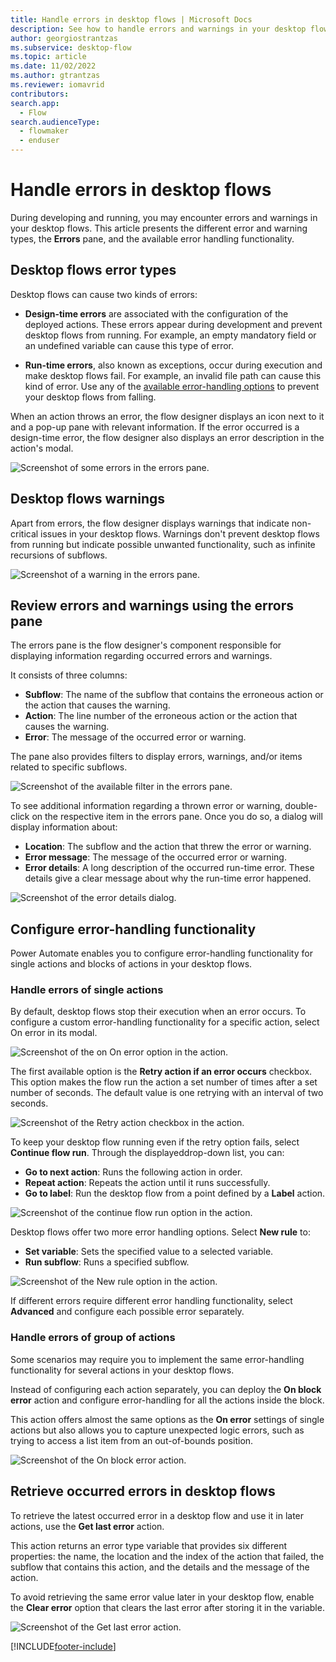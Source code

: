 ```yaml
---
title: Handle errors in desktop flows | Microsoft Docs
description: See how to handle errors and warnings in your desktop flows
author: georgiostrantzas
ms.subservice: desktop-flow
ms.topic: article
ms.date: 11/02/2022
ms.author: gtrantzas
ms.reviewer: iomavrid
contributors:
search.app: 
  - Flow
search.audienceType: 
  - flowmaker
  - enduser
---
```


# Handle errors in desktop flows

During developing and running, you may encounter errors and warnings in your desktop flows. This article presents the different error and warning types, the **Errors** pane, and the available error handling functionality.

## Desktop flows error types

Desktop flows can cause two kinds of errors:

- **Design-time errors** are associated with the configuration of the deployed actions. These errors appear during development and prevent desktop flows from running. For example, an empty mandatory field or an undefined variable can cause this type of error.

- **Run-time errors**, also known as exceptions, occur during execution and make desktop flows fail. For example, an invalid file path can cause this kind of error. Use any of the [available error-handling options](#configure-error-handling-functionality) to prevent your desktop flows from falling.

When an action throws an error, the flow designer displays an icon next to it and a pop-up pane with relevant information. If the error occurred is a design-time error,  the flow designer also displays an error description in the action's modal.

![Screenshot of some errors in the errors pane.](media/errors/example-errors.png)

## Desktop flows warnings

Apart from errors, the flow designer displays warnings that indicate non-critical issues in your desktop flows. Warnings don't prevent desktop flows from running but indicate possible unwanted functionality, such as infinite recursions of subflows.

![Screenshot of a warning in the errors pane.](media/errors/example-warning.png)

## Review errors and warnings using the errors pane

The errors pane is the flow designer's component responsible for displaying information regarding occurred errors and warnings.

It consists of three columns:

- **Subflow**: The name of the subflow that contains the erroneous action or the action that causes the warning.
- **Action**: The line number of the erroneous action or the action that causes the warning.
- **Error**: The message of the occurred error or warning.

The pane also provides filters to display errors, warnings, and/or items related to specific subflows.

![Screenshot of the available filter in the errors pane.](media/errors/errors-pane-filters.png)

To see additional information regarding a thrown error or warning, double-click on the respective item in the errors pane. Once you do so, a dialog will display information about:

- **Location**: The subflow and the action that threw the error or warning.
- **Error message**: The message of the occurred error or warning.
- **Error details**: A long description of the occurred run-time error. These details give a clear message about why the run-time error happened.

![Screenshot of the error details dialog.](media/errors/error-details.png)

## Configure error-handling functionality

Power Automate enables you to configure error-handling functionality for single actions and blocks of actions in your desktop flows.

### Handle errors of single actions

By default, desktop flows stop their execution when an error occurs. To configure a custom error-handling functionality for a specific action, select On error in its modal.

![Screenshot of the on On error option in the action.](media/errors/on-error-option-action.png)

The first available option is the **Retry action if an error occurs** checkbox. This option makes the flow run the action a set number of times after a set number of seconds. The default value is one retrying with an interval of two seconds.

![Screenshot of the Retry action checkbox in the action.](media/errors/retry-action.png)

To keep your desktop flow running even if the retry option fails, select **Continue flow run**. Through the displayed ​drop-down list, you can:

- **Go to next action**: Runs the following action in order.
- **Repeat action**: Repeats the action until it runs successfully.
- **Go to label**: Run the desktop flow from a point defined by a **Label** action.

![Screenshot of the continue flow run option in the action.](media/errors/continue-flow-run.png)

Desktop flows offer two more error handling options. Select **New rule** to:

- **Set variable**: Sets the specified value to a selected variable.
- **Run subflow**: Runs a specified subflow.

![Screenshot of the New rule option in the action.](media/errors/new-rule.png)

If different errors require different error handling functionality, select **Advanced** and configure each possible error separately.

### Handle errors of group of actions

Some scenarios may require you to implement the same error-handling functionality for several actions in your desktop flows.

Instead of configuring each action separately, you can deploy the **On block error** action and configure error-handling for all the actions inside the block.

This action offers almost the same options as the **On error** settings of single actions but also allows you to capture unexpected logic errors, such as trying to access a list item from an out-of-bounds position.

![Screenshot of the On block error action.](media/errors/on-block-error-action.png)

## Retrieve occurred errors in desktop flows

To retrieve the latest occurred error in a desktop flow and use it in later actions, use the **Get last error** action.

This action returns an error type variable that provides six different properties: the name, the location and the index of the action that failed, the subflow that contains this action, and the details and the message of the action.

To avoid retrieving the same error value later in your desktop flow, enable the **Clear error** option that clears the last error after storing it in the variable.

![Screenshot of the Get last error action.](media\errors\get-last-error-action.png)

[!INCLUDE[footer-include](../includes/footer-banner.md)]
